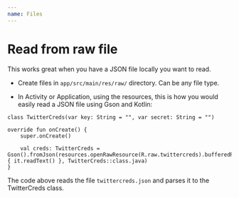 ```yaml
---
name: Files
---
```


# Read from raw file

This works great when you have a JSON file locally you want to read.

* Create files in `app/src/main/res/raw/` directory. Can be any file type.

* In Activity or Application, using the resources, this is how you would easily read a JSON file using Gson and Kotlin:

```
class TwitterCreds(var key: String = "", var secret: String = "")

override fun onCreate() {
    super.onCreate()

    val creds: TwitterCreds = Gson().fromJson(resources.openRawResource(R.raw.twittercreds).bufferedReader().use { it.readText() }, TwitterCreds::class.java)
}
```

The code above reads the file `twittercreds.json` and parses it to the TwitterCreds class. 
